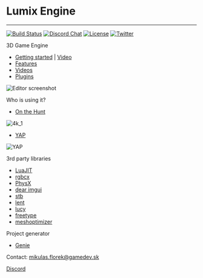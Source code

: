 # Lumix Engine
---------

[![Build Status](https://github.com/nem0/lumixengine/workflows/build/badge.svg)](https://github.com/nem0/lumixengine/actions)
[![Discord Chat](https://img.shields.io/discord/480318777943392266.svg)](https://discord.gg/RgFybs6) 
[![License](http://img.shields.io/:license-mit-blue.svg)](http://doge.mit-license.org)
[![Twitter](https://img.shields.io/twitter/url/http/shields.io.svg?style=social)](https://twitter.com/mikulasflorek)

3D Game Engine

* [Getting started](https://github.com/nem0/LumixEngine/wiki/Getting-started) | [Video](https://www.youtube.com/watch?v=OjQKTA5ia2U)
* [Features](https://github.com/nem0/LumixEngine/wiki/Features)
* [Videos](https://www.youtube.com/channel/UCtjtIy0ldsq-9siM1Gm_rXg/videos)
* [Plugins](https://github.com/nem0/LumixEngine/wiki/available-plugins)

![Editor screenshot](https://raw.githubusercontent.com/wiki/nem0/LumixEngine/files/features/editor.jpg)

Who is using it?

* [On the Hunt](http://www.indiedb.com/games/on-the-hunt)

![4k_1](https://user-images.githubusercontent.com/153526/31843558-f6f077fe-b5f3-11e7-8883-3244e28b2a9c.jpg)

* [YAP](https://mikulasflorek.itch.io/yap) 

![YAP](https://img.itch.zone/aW1nLzQ2NzExMjkucG5n/original/6nkV%2B%2B.png)

3rd party libraries

* [LuaJIT](https://github.com/LuaJIT/LuaJIT/)
* [rgbcx](https://github.com/richgel999/bc7enc/blob/master/rgbcx.h)
* [PhysX](https://developer.nvidia.com/physx-sdk)
* [dear imgui](https://github.com/ocornut/imgui)
* [stb](https://github.com/nothings/stb)
* [lent](https://github.com/nem0/lent/)
* [lucy](https://github.com/nem0/lucy_job_system)
* [freetype](https://github.com/aseprite/freetype2)
* [meshoptimizer](https://github.com/zeux/meshoptimizer)

Project generator

* [Genie](https://github.com/bkaradzic/genie)

Contact: mikulas.florek@gamedev.sk

[Discord](https://discord.gg/RgFybs6)
